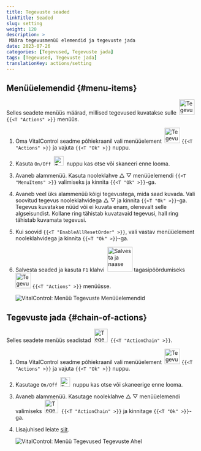 ```yaml
---
title: Tegevuste seaded
linkTitle: Seaded
slug: setting
weight: 120
description: >
 Määra tegevusmenüü elemendid ja tegevuste jada
date: 2023-07-26
categories: [Tegevused, Tegevuste jada]
tags: [Tegevused, Tegevuste jada]
translationKey: actions/setting
---
```

## Menüüelemendid {#menu-items}

Selles seadete menüüs määrad, millised tegevused kuvatakse sulle &nbsp;<img src="/icons/actions.svg" width="40" align="bottom" alt="Tegevused" /> `{{<T "Actions" >}}` menüüs.

1. Oma VitalControl seadme põhiekraanil vali menüüelement &nbsp;<img src="/icons/actions.svg" width="40" align="bottom" alt="Tegevused" /> `{{<T "Actions" >}}` ja vajuta `{{<T "Ok" >}}` nuppu.

2. Kasuta `On/Off` &nbsp;<img src="/icons/gear.svg" width="25" align="bottom" alt="Tegevuste jada" />&nbsp; nuppu kas otse või skaneeri enne looma.

3. Avaneb alammenüü. Kasuta nooleklahve △ ▽ menüüelemendi `{{<T "MenuItems" >}}` valimiseks ja kinnita `{{<T "Ok" >}}`-ga.

4. Avaneb veel üks alammenüü kõigi tegevustega, mida saad kuvada. Vali soovitud tegevus nooleklahvidega △ ▽ ja kinnita `{{<T "Ok" >}}`-ga. Tegevus kuvatakse nüüd või ei kuvata enam, olenevalt selle algseisundist. Kollane ring tähistab kuvatavaid tegevusi, hall ring tähistab kuvamata tegevusi.

5. Kui soovid `{{<T "EnableAllResetOrder" >}}`, vali vastav menüüelement nooleklahvidega ja kinnita `{{<T "Ok" >}}`-ga.

6. Salvesta seaded ja kasuta `F1` klahvi &nbsp;<img src="/icons/footer/save_exit.svg" width="65" align="bottom" alt="Salvesta ja naase" /> tagasipöördumiseks &nbsp;<img src="/icons/actions.svg" width="40" align="bottom" alt="Tegevused" /> `{{<T "Actions" >}}` menüüsse.

    ![VitalControl: Menüü Tegevuste Menüüelemendid](../images/menu.png "Menüüelemendid")

## Tegevuste jada {#chain-of-actions}

Selles seadete menüüs seadistad &nbsp;<img src="/icons/actions/action-chain.svg" width="35" align="bottom" alt="Tegevuste jada" />&nbsp; `{{<T "ActionChain" >}}`.

1. Oma VitalControl seadme põhiekraanil vali menüüelement &nbsp;<img src="/icons/actions.svg" width="40" align="bottom" alt="Tegevused" /> `{{<T "Actions" >}}` ja vajuta `{{<T "Ok" >}}` nuppu.

2. Kasutage `On/Off` &nbsp;<img src="/icons/gear.svg" width="25" align="bottom" alt="Tegevuste ahel" />&nbsp; nuppu kas otse või skaneerige enne looma.

3. Avaneb alammenüü. Kasutage nooleklahve △ ▽ menüüelemendi valimiseks &nbsp;<img src="/icons/actions/action-chain.svg" width="35" align="bottom" alt="Tegevuste ahel" />&nbsp; `{{<T "ActionChain" >}}` ja kinnitage `{{<T "Ok" >}}`-ga.

4. Lisajuhised leiate [siit](/et/docs/chain-of-actions/#set-chain-of-actions).

    ![VitalControl: Menüü Tegevused Tegevuste Ahel](../images/chainofactions.png "Tegevuste Ahel")
